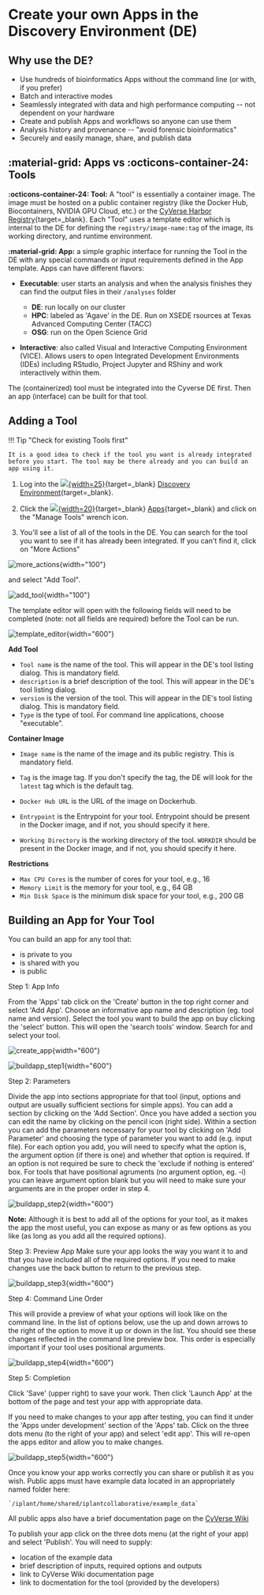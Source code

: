# Create your own Apps in the Discovery Environment (DE)

## Why use the DE?

-   Use hundreds of bioinformatics Apps without the command line (or
    with, if you prefer)
-   Batch and interactive modes
-   Seamlessly integrated with data and high performance computing --
    not dependent on your hardware
-   Create and publish Apps and workflows so anyone can use them
-   Analysis history and provenance -- "avoid forensic bioinformatics"
-   Securely and easily manage, share, and publish data

## :material-grid: Apps vs :octicons-container-24: Tools

**:octicons-container-24: Tool:** A "tool" is essentially a container image. The image must be hosted on a public container registry (like the Docker Hub, Biocontainers, NVIDIA GPU Cloud, etc.) or the [CyVerse Harbor Registry](https://harbor.cyverse.org){target=_blank}. Each "Tool" uses a template editor which is internal to the DE for defining the `registry/image-name:tag` of the image, its working directory, and runtime environment.

**:material-grid: App:** a simple graphic interface for running the Tool in the DE with any special commands or input requirements defined in the App template. Apps can have different flavors:

 -   **Executable**: user starts an analysis and when the analysis
     finishes they can find the output files in their `/analyses`
     folder

      -   **DE**: run locally on our cluster
      -   **HPC**: labeled as 'Agave' in the DE. Run on XSEDE
          rsources at Texas Advanced Computing Center (TACC)
      -   **OSG**: run on the Open Science Grid

 -   **Interactive**: also called Visual and Interactive Computing
     Environment (VICE). Allows users to open Integrated Development
     Environments (IDEs) including RStudio, Project Jupyter and RShiny
     and work interactively within them.

The (containerized) tool must be integrated into the Cyverse DE first.
Then an app (interface) can be built for that tool.

## Adding a Tool

!!! Tip "Check for existing Tools first"

    It is a good idea to check if the tool you want is already integrated before you start. The tool may be there already and you can build an app using it.

1. Log into the [![][de]{width=25}](https://de.cyverse.org){target=_blank} [Discovery Environment](https://de.cyverse.org){target=_blank}.

2. Click the [![][apps]{width=20}](https://de.cyverse.org/apps){target=_blank} [Apps](https://de.cyverse.org/apps){target=_blank} and click on the "Manage Tools" wrench icon.

3. You'll see a list of all of the tools in the DE. You can search for the tool you want to see if it has already been integrated. If you can't find it, click on "More Actions" 

![more_actions](../assets/de/more_actions.png){width="100"} 

and select "Add Tool".

![add_tool](../assets/de/add_tool.png){width="100"}

The template editor will open with the following fields will need to be completed (note: not all fields are required) before the Tool can be run.

![template_editor](../assets/de/template_editor.png){width="600"}

**Add Tool**

-   `Tool name` is the name of the tool. This will appear in the DE's tool listing dialog. This is mandatory field. 
-   `description` is a brief description of the tool. This will appear in the DE's tool listing dialog. 
-   `version` is the version of the tool. This will appear in the DE's tool listing dialog. This is mandatory field.
-   `Type` is the type of tool. For command line applications, choose "executable".

**Container Image**

-   `Image name` is the name of the image and its public registry. This is mandatory field.
-   `Tag` is the image tag. If you don't specify the tag, the DE will look for the `latest` tag which is the default tag.
-   `Docker Hub URL` is the URL of the image on Dockerhub.

-   `Entrypoint` is the Entrypoint for your tool. Entrypoint should be present in the Docker image, and if not, you should specify it here.
-   `Working Directory` is the working directory of the tool. `WORKDIR` should be present in the Docker image, and if not, you should specify it here. 

**Restrictions**

-   `Max CPU Cores` is the number of cores for your tool, e.g., 16
-   `Memory Limit` is the memory for your tool, e.g., 64 GB
-   `Min Disk Space` is the minimum disk space for your tool, e.g., 200 GB

## Building an App for Your Tool

You can build an app for any tool that:

-   is private to you
-   is shared with you
-   is public

Step 1: App Info

From the 'Apps' tab click on the 'Create' button in the top right corner and select 'Add App'. Choose an informative app name and description (eg. tool
name and version). Select the tool you want to build the app on buy clicking the 'select' button. This will open the 'search tools' window. Search for and select your tool.

![create_app](../assets/de/create_app.png){width="600"}


![buildapp_step1](../assets/de/buildapp_step1.png){width="600"}

Step 2: Parameters

Divide the app into sections appropriate for that tool (input, options and output are usually
sufficient sections for simple apps). You can add a section by clicking on the 'Add Section'. Once you have added a section you can edit the name by clicking on the pencil icon (right side). Within a section you can add the parameters necessary for your tool by clicking on 'Add Parameter' and choosing the type of parameter you want to add (e.g. input file). For each option you add, you will need to specify what the option is,
the argument option (if there is one) and whether that option is required. If an
option is not required be sure to check the 'exclude if nothing is
entered' box. For tools that have positional agruments (no argument option, eg.
-i) you can leave argument option blank but you will need to make sure your arguments are in the proper order in step 4.

![buildapp_step2](../assets/de/buildapp_step2.png){width="600"}

**Note:**
Although it is best to add all of the options for your tool, as it makes
the app the most useful, you can expose as many or as few options as you
like (as long as you add all the required options).


Step 3: Preview App
Make sure your app looks the way you want it to and that you have included all of the required options. If you need to make changes use the back button to return to the previous step.

![buildapp_step3](../assets/de/buildapp_step3.png){width="600"}

Step 4:  Command Line Order

This will provide a preview of what your options will look like on the command line. In the list of options below, use the up and down arrows to the right of the option to move it up or down in the list. You should see these changes reflected in the command line preview box. This order is especially important if your tool uses positional arguments.

![buildapp_step4](../assets/de/buildapp_step4.png){width="600"}

Step 5: Completion

Click 'Save' (upper right) to save your work. Then click 'Launch App' at the bottom of the page and test your app with appropriate data.

If you need to make changes to your app after testing, you can find it under the 'Apps under development' section of the 'Apps' tab. Click on the three dots menu (to the right of your app) and select 'edit app'. This will re-open the apps editor and allow you to make changes.

![buildapp_step5](../assets/de/buildapp_step5.png){width="600"}

Once you know your app works correctly you can share or publish it as
you wish. Public apps must have example data located in an appropriately
named folder here:

    `/iplant/home/shared/iplantcollaborative/example_data`


All public apps also have a brief documentation page on the [CyVerse
Wiki](https://wiki.cyverse.org/wiki/display/DEapps/List+of+Applications)

To publish your app click on the three dots menu (at the right of your app) 
and select 'Publish'. You will need to supply:

-   location of the example data
-   brief description of inputs, required options and outputs
-   link to CyVerse Wiki documentation page
-   link to docmentation for the tool (provided by the developers)


[de]: ../assets/de/logos/deIcon.svg
[home]: ../assets/de/menu_items/homeIcon.svg
[data]: ../assets/de/menu_items/dataIcon.svg
[apps]: ../assets/de/menu_items/appsIcon.svg
[analysis]: ../assets/de/menu_items/analysisIcon.svg

